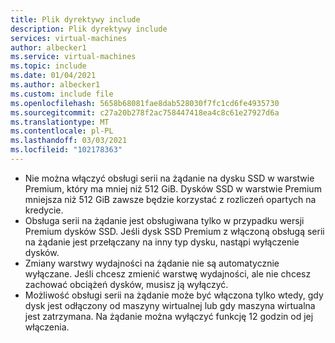 ```yaml
---
title: Plik dyrektywy include
description: Plik dyrektywy include
services: virtual-machines
author: albecker1
ms.service: virtual-machines
ms.topic: include
ms.date: 01/04/2021
ms.author: albecker1
ms.custom: include file
ms.openlocfilehash: 5658b68081fae8dab528030f7fc1cd6fe4935730
ms.sourcegitcommit: c27a20b278f2ac758447418ea4c8c61e27927d6a
ms.translationtype: MT
ms.contentlocale: pl-PL
ms.lasthandoff: 03/03/2021
ms.locfileid: "102178363"
---
```

- Nie można włączyć obsługi serii na żądanie na dysku SSD w warstwie Premium, który ma mniej niż 512 GiB. Dysków SSD w warstwie Premium mniejsza niż 512 GiB zawsze będzie korzystać z rozliczeń opartych na kredycie.
- Obsługa serii na żądanie jest obsługiwana tylko w przypadku wersji Premium dysków SSD. Jeśli dysk SSD Premium z włączoną obsługą serii na żądanie jest przełączany na inny typ dysku, nastąpi wyłączenie dysków.
- Zmiany warstwy wydajności na żądanie nie są automatycznie wyłączane. Jeśli chcesz zmienić warstwę wydajności, ale nie chcesz zachować obciążeń dysków, musisz ją wyłączyć.
- Możliwość obsługi serii na żądanie może być włączona tylko wtedy, gdy dysk jest odłączony od maszyny wirtualnej lub gdy maszyna wirtualna jest zatrzymana. Na żądanie można wyłączyć funkcję 12 godzin od jej włączenia.